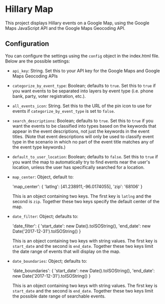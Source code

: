 # Hillary Map
This project displays Hillary events on a Google Map, using the Google Maps JavaScript API and the Google Maps Geocoding API.

## Configuration
You can configure the settings using the `config` object in the index.html file. Below are the possible settings:

- `api_key`: String. Set this to your API key for the Google Maps and Google Maps Geocoding APIs
- `categorize_by_event_type`: Boolean; defaults to `true`. Set this to `true` if you want events to be separated into layers by event type (i.e. phone bank, party, voter registration, etc.).
- `all_events_icon`: String. Set this to the URL of the pin icon to use for events if `categorize_by_event_type` is set to `false`.
- `search_descriptions`: Boolean; defaults to `true`. Set this to `true` if you want the events to be classified into types based on the keywords that appear in the event descriptions, not just the keywords in the event titles. (Note that event descriptions will only be used to classify event type in the scenario in which no part of the event title matches any of the event type keywords.)
- `default_to_user_location`: Boolean; defaults to `false`. Set this to `true` if you want the map to automatically try to find events near the user's location, unless the user has specifically searched for a location.
- `map_center`: Object, default to:

    'map_center': {
      'latlng': [41.238911,-96.0174055],
      'zip': '68106'
    }

  This is an object containing two keys. The first key is `latlng` and the second is `zip`. Together these two keys specify the default center of the map.
- `date_filter`: Object; defaults to:

    'date_filter': {
      'start_date': new Date().toISOString(),
      'end_date': new Date('2017-12-31').toISOString()
    }

  This is an object containing two keys with string values. The first key is `start_date` and the second is `end_date`. Together these two keys limit the date range of events that will display on the map.
- `date_boundaries`: Object; defaults to:

    'date_boundaries': {
      'start_date': new Date().toISOString(),
      'end_date': new Date('2017-12-31').toISOString()
    }

  This is an object containing two keys with string values. The first key is `start_date` and the second is `end_date`. Together these two keys limit the possible date range of searchable events.
